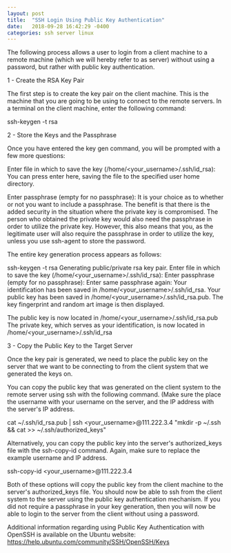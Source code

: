 ```yaml
---
layout: post
title:  "SSH Login Using Public Key Authentication"
date:   2018-09-28 16:42:29 -0400
categories: ssh server linux
---
```


The following process allows a user to login from a client machine to a remote machine (which we will hereby refer to as server) without using a password, but rather with public key authentication.

1 - Create the RSA Key Pair

The first step is to create the key pair on the client machine. This is the machine that you are going to be using to connect to the remote servers. In a terminal on the client machine, enter the following command:

ssh-keygen -t rsa

2 - Store the Keys and the Passphrase

Once you have entered the key gen command, you will be prompted with a few more questions:

Enter file in which to save the key (/home/<your_username>/.ssh/id_rsa):
You can press enter here, saving the file to the specified user home directory.

Enter passphrase (empty for no passphrase):
It is your choice as to whether or not you want to include a passphrase. The benefit is that there is the added security in the situation where the private key is compromised. The person who obtained the private key would also need the passphrase in order to utilize the private key. However, this also means that you, as the legitimate user will also require the passphrase in order to utilize the key, unless you use ssh-agent to store the password.

The entire key generation process appears as follows:

ssh-keygen -t rsa
Generating public/private rsa key pair.
Enter file in which to save the key (/home/<your_username>/.ssh/id_rsa): 
Enter passphrase (empty for no passphrase): 
Enter same passphrase again: 
Your identification has been saved in /home/<your_username>/.ssh/id_rsa.
Your public key has been saved in /home/<your_username>/.ssh/id_rsa.pub.
The key fingerprint and random art image is then displayed.

The public key is now located in /home/<your_username>/.ssh/id_rsa.pub The private key, which serves as your identification, is now located in /home/<your_username>/.ssh/id_rsa

3 - Copy the Public Key to the Target Server

Once the key pair is generated, we need to place the public key on the server that we want to be connecting to from the client system that we generated the keys on.

You can copy the public key that was generated on the client system to the remote server using ssh with the following command. (Make sure the place the username with your username on the server, and the IP address with the server's IP address. 

cat ~/.ssh/id_rsa.pub | ssh <your_username>@111.222.3.4 "mkdir -p ~/.ssh && cat >>  ~/.ssh/authorized_keys"

Alternatively, you can copy the public key into the server's authorized_keys file with the ssh-copy-id command. Again, make sure to replace the example username and IP address.

ssh-copy-id <your_username>@111.222.3.4

Both of these options will copy the public key from the client machine to the server's authorized_keys file. You should now be able to ssh from the client system to the server using the public key authentication mechanism. If you did not require a passphrase in your key generation, then you will now be able to login to the server from the client without using a password.

Additional information regarding using Public Key Authentication with OpenSSH is available on the Ubuntu website: https://help.ubuntu.com/community/SSH/OpenSSH/Keys